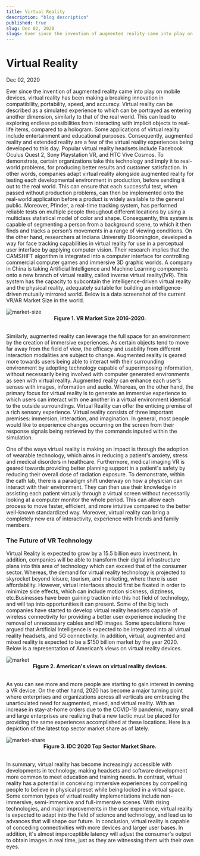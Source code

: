 ```yaml
---
title: Virtual Reality
description: "blog description"
published: true
slug: Dec 02, 2020
slugs: Ever since the invention of augmented reality came into play on mobile devices, virtual reality has been making a breaking innovation in compatibility, portability, speed, and accuracy.
---
```


# Virtual Reality

Dec 02, 2020

Ever since the invention of augmented reality came into play on mobile devices, virtual reality has been making a breaking innovation in compatibility, portability, speed, and accuracy. Virtual reality can be described as a simulated experience to which can be portrayed as entering another dimension, similarly to that of the real world. This can lead to exploring endless possibilities from interacting with implicit objects to real-life items, compared to a hologram. Some applications of virtual reality include entertainment and educational purposes. Consequently, augmented reality and extended reality are a few of the virtual reality experiences being developed to this day. Popular virtual reality headsets include Facebook Oculus Quest 2, Sony Playstation VR, and HTC Vive Cosmos. To demonstrate, certain organizations take this technology and imply it to real-world problems, for producing better results and customer satisfaction. In other words, companies adapt virtual reality alongside augmented reality for testing each developmental environment in production, before sending it out to the real world. This can ensure that each successful test, when passed without production problems, can then be implemented onto the real-world application before a product is widely available to the general public. Moreover, Pfinder, a real-time tracking system, has performed reliable tests on multiple people throughout different locations by using a multiclass statistical model of color and shape. Consequently, this system is capable of segmenting a person from a background scene, to which it then finds and tracks a person’s movements in a range of viewing conditions. On the other hand, researchers at Indiana University Bloomington, developed a way for face tracking capabilities in virtual reality for use in a perceptual user interface by applying computer vision. Their research implies that the CAMSHIFT algorithm is integrated into a computer interface for controlling commercial computer games and immersive 3D graphic worlds. A company in China is taking Artificial Intelligence and Machine Learning components onto a new branch of virtual reality, called inverse virtual reality(IVR). This system has the capacity to subcontain the intelligence-driven virtual reality and the physical reality, adequately suitable for building an intelligence-driven mutually mirrored world. Below is a data screenshot of the current VR/AR Market Size in the world.

<img src="https://res.cloudinary.com/dppg3f01m/image/upload/v1665446487/Blog/vr2_x8qxdj.png" alt="market-size" />
<figcaption style="text-align:center; font-weight: bold;">Figure 1. VR Market Size 2016-2020.</figcaption>
<br>

Similarly, augmented reality can leverage the full space for an environment by the creation of immersive experiences. As certain objects tend to move far away from the field of view, the efficacy and usability from different interaction modalities are subject to change. Augmented reality is geared more towards users being able to interact with their surrounding environment by adopting technology capable of superimposing information, without necessarily being involved with computer generated environments as seen with virtual reality. Augmented reality can enhance each user’s senses with images, information and audio. Whereas, on the other hand, the primary focus for virtual reality is to generate an immersive experience to which users can interact with one another in a virtual environment identical to the outside surroundings. Virtual Reality can offer the enticing premise of a rich sensory experience. Virtual reality consists of three important premises: immersion, interaction, and imagination. In general, most people would like to experience changes occurring on the screen from their response signals being retrieved by the commands inputed within the simulation.

One of the ways virtual reality is making an impact is through the adoption of wearable technology, which aims in reducing a patient's anxiety, stress and medical disorders in healthcare. Furthermore, medical imaging VR is geared towards providing better planning support in a patient's safety by reducing their overall dose of radiation exposure. To demonstrate, within the cath lab, there is a paradigm shift underway on how a physician can interact with their environment. They can then use their knowledge in assisting each patient virtually through a virtual screen without necessarily looking at a computer monitor the whole period. This can allow each process to move faster, efficient, and more intuitive compared to the better well-known standardized way. Moreover, virtual reality can bring a completely new era of interactivity, experience with friends and family members.

### The Future of VR Technology

Virtual Reality is expected to grow by a 15.5 billion euro investment. In addition, companies will be able to transform their digital infrastructure plans into this area of technology which can exceed that of the consumer sector. Whereas, the demand for virtual reality technology is projected to skyrocket beyond leisure, tourism, and marketing, where there is user affordability. However, virtual interfaces should first be fixated in order to minimize side effects, which can include motion sickness, dizziness, etc.Businesses have been gaining traction into this hot field of technology, and will tap into opportunities it can present. Some of the big tech companies have started to develop virtual reality headsets capable of wireless connectivity for providing a better user experience including the removal of unnecessary cables and HD images. Some speculations have argued that Artificial Intelligence is expected to be integrated into all virtual reality headsets, and 5G connectivity. In addition, virtual, augmented and mixed reality is expected to be a $150 billion market by the year 2020. Below is a representation of American’s views on virtual reality devices.

<img src="https://res.cloudinary.com/dppg3f01m/image/upload/v1665446487/Blog/vr4_slo3t9.jpg" alt="market" />
<figcaption style="text-align: center; font-weight: bold;">Figure 2. American's views on virtual reality devices.</figcaption>
<br>

As you can see more and more people are starting to gain interest in owning a VR device. On the other hand, 2020 has become a major turning point where enterprises and organizations across all verticals are embracing the unarticulated need for augmented, mixed, and virtual reality. With an increase in stay-at-home orders due to the COVID-19 pandemic, many small and large enterprises are realizing that a new tactic must be placed for providing the same experiences accomplished at these locations. Here is a depiction of the latest top sector market share as of lately.

<img src="https://res.cloudinary.com/dppg3f01m/image/upload/v1665446487/Blog/vr3_hbjlvs.png" alt="market-share" />
<figcaption style="text-align:center; font-weight: bold;">Figure 3. IDC 2020 Top Sector Market Share.</figcaption>
<br>

In summary, virtual reality has become increasingly accessible with developments in technology, making headsets and software development more common to meet education and training needs. In contrast, virtual reality has a potential in conceiving immersive experiences by compelling people to believe in physical preset while being locked in a virtual space. Some common types of virtual reality implementations include non-immersive, semi-immersive and full-immersive scenes. With rising technologies, and major improvements in the user experience, virtual reality is expected to adapt into the field of science and technology, and lead us to advances that will shape our future. In conclusion, virtual reality is capable of conceding connectivities with more devices and larger user bases. In addition, it's almost imperceptible latency will adjust the consumer's output to obtain images in real time, just as they are witnessing them with their own eyes.
